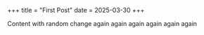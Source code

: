 +++
title = "First Post"
date = 2025-03-30
+++

Content with random change again again again again again again